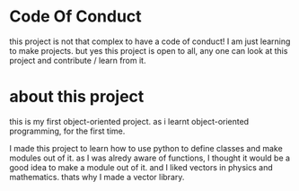 # Code Of Conduct

this project is not that complex to have a code of conduct!
I am just learning to make projects.
but yes this project is open to all,
any one can look at this project and contribute / learn from it.

# about this project

this is my first object-oriented project.
as i learnt object-oriented programming, for the first time.

I made this project to learn how to use python to define classes and make modules out of it.
as I was alredy aware of functions, I thought it would be a good idea to make a module out of it.
and I liked vectors in physics and mathematics.
thats why I made a vector library.

